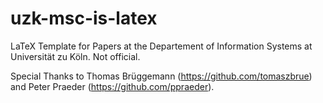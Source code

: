 # uzk-msc-is-latex
LaTeX Template for Papers at the Departement of Information Systems at Universität zu Köln. Not official.

Special Thanks to Thomas Brüggemann (https://github.com/tomaszbrue) and Peter Praeder (https://github.com/ppraeder).
